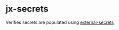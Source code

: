 # jx-secrets

Verifies secrets are populated using [external-secrets](https://github.com/godaddy/kubernetes-external-secrets)